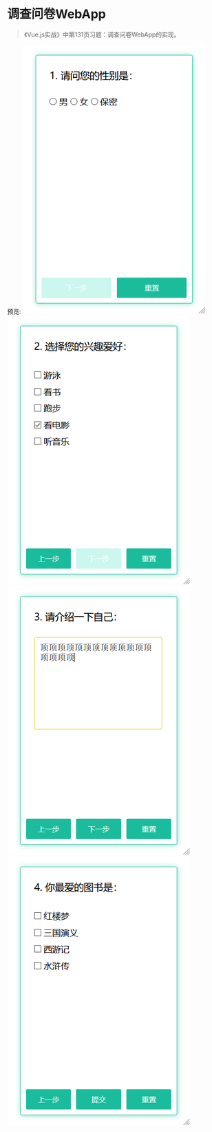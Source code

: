 <!--
 * @Author       : TobeRey@Isrey.Com
 * @Date         : 2019-12-18
 * @FilePath     : \vue-book-survey\README.md
 * @Description  : README.md
 -->

# 调查问卷WebApp

> 《Vue.js实战》中第131页习题：调查问卷WebApp的实现。

预览:
![P1](https://github.com/toberey/vue-book-survey/blob/master/img/p1.png)
![P2](https://github.com/toberey/vue-book-survey/blob/master/img/p2.png)
![P3](https://github.com/toberey/vue-book-survey/blob/master/img/p3.png)
![P4](https://github.com/toberey/vue-book-survey/blob/master/img/p4.png)



